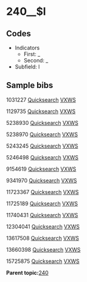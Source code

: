 # 240\_\_$l

## Codes

-   Indicators
    -   First: \_
    -   Second: \_
-   Subfield: l

## Sample bibs

1031227 [Quicksearch](https://search.library.yale.edu/catalog/1031227) [VXWS](http://prodorbis.library.yale.edu:7014/vxws/GetHoldingsService?bibId=1031227)

1129735 [Quicksearch](https://search.library.yale.edu/catalog/1129735) [VXWS](http://prodorbis.library.yale.edu:7014/vxws/GetHoldingsService?bibId=1129735)

5238930 [Quicksearch](https://search.library.yale.edu/catalog/5238930) [VXWS](http://prodorbis.library.yale.edu:7014/vxws/GetHoldingsService?bibId=5238930)

5238970 [Quicksearch](https://search.library.yale.edu/catalog/5238970) [VXWS](http://prodorbis.library.yale.edu:7014/vxws/GetHoldingsService?bibId=5238970)

5243245 [Quicksearch](https://search.library.yale.edu/catalog/5243245) [VXWS](http://prodorbis.library.yale.edu:7014/vxws/GetHoldingsService?bibId=5243245)

5246498 [Quicksearch](https://search.library.yale.edu/catalog/5246498) [VXWS](http://prodorbis.library.yale.edu:7014/vxws/GetHoldingsService?bibId=5246498)

9154619 [Quicksearch](https://search.library.yale.edu/catalog/9154619) [VXWS](http://prodorbis.library.yale.edu:7014/vxws/GetHoldingsService?bibId=9154619)

9341970 [Quicksearch](https://search.library.yale.edu/catalog/9341970) [VXWS](http://prodorbis.library.yale.edu:7014/vxws/GetHoldingsService?bibId=9341970)

11723367 [Quicksearch](https://search.library.yale.edu/catalog/11723367) [VXWS](http://prodorbis.library.yale.edu:7014/vxws/GetHoldingsService?bibId=11723367)

11725189 [Quicksearch](https://search.library.yale.edu/catalog/11725189) [VXWS](http://prodorbis.library.yale.edu:7014/vxws/GetHoldingsService?bibId=11725189)

11740431 [Quicksearch](https://search.library.yale.edu/catalog/11740431) [VXWS](http://prodorbis.library.yale.edu:7014/vxws/GetHoldingsService?bibId=11740431)

12304041 [Quicksearch](https://search.library.yale.edu/catalog/12304041) [VXWS](http://prodorbis.library.yale.edu:7014/vxws/GetHoldingsService?bibId=12304041)

13617508 [Quicksearch](https://search.library.yale.edu/catalog/13617508) [VXWS](http://prodorbis.library.yale.edu:7014/vxws/GetHoldingsService?bibId=13617508)

13660398 [Quicksearch](https://search.library.yale.edu/catalog/13660398) [VXWS](http://prodorbis.library.yale.edu:7014/vxws/GetHoldingsService?bibId=13660398)

15725875 [Quicksearch](https://search.library.yale.edu/catalog/15725875) [VXWS](http://prodorbis.library.yale.edu:7014/vxws/GetHoldingsService?bibId=15725875)

**Parent topic:**[240](../../tags/240/240.md)

